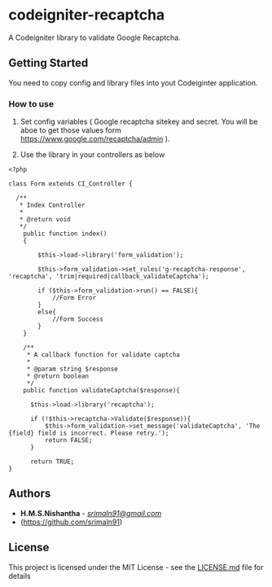 # codeigniter-recaptcha

A Codeigniter library to validate Google Recaptcha.

## Getting Started

You need to copy config and library files into yout Codeiginter application.

### How to use

01. Set config variables ( Google recaptcha sitekey and secret. You will be aboe to get those values form https://www.google.com/recaptcha/admin ).

02. Use the library in your controllers as below  

```
<?php

class Form extends CI_Controller {

  /**
   * Index Controller
   *
   * @return void
   */
    public function index()
    {

        $this->load->library('form_validation');

        $this->form_validation->set_rules('g-recaptcha-response', 'recaptcha', 'trim|required|callback_validateCaptcha');

        if ($this->form_validation->run() == FALSE){
            //Form Error
        }
        else{
            //Form Success
        }
    }

    /**
     * A callback function for validate captcha
     *
     * @param string $response
     * @return boolean
     */
    public function validateCaptcha($response){

      $this->load->library('recaptcha');
      
      if (!$this->recaptcha->Validate($response)){
          $this->form_validation->set_message('validateCaptcha', 'The {field} field is incorrect. Please retry.');
          return FALSE;
      }
      
      return TRUE;
}

```



## Authors

* **H.M.S.Nishantha** - *srimaln91@gmail.com*
* (https://github.com/srimaln91)



## License

This project is licensed under the MIT License - see the [LICENSE.md](LICENSE.md) file for details

